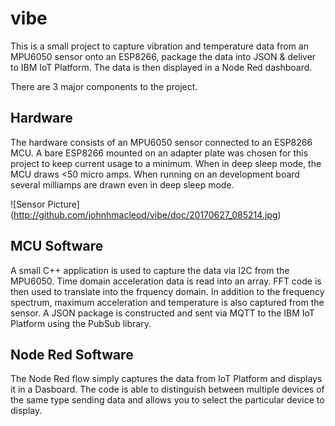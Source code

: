 # vibe

This is a small project to capture vibration and temperature data from an MPU6050 sensor onto an ESP8266, package the data into JSON & deliver to IBM IoT Platform.  The data is then displayed in a Node Red dashboard.

There are 3 major components to the project.

Hardware
--------
The hardware consists of an MPU6050 sensor connected to an ESP8266 MCU.  A bare ESP8266 mounted on an adapter plate was chosen for this project to keep current usage to a minimum.  When in deep sleep mode, the MCU draws <50 micro amps.  When running on an development board several milliamps are drawn even in deep sleep mode.

![Sensor Picture] (http://github.com/johnhmacleod/vibe/doc/20170627_085214.jpg)

MCU Software
------------
A small C++ application is used to capture the data via I2C from the MPU6050.  Time domain acceleration data is read into an array.  FFT code is then used to translate into the frquency domain.  In addition to the frequency spectrum, maximum acceleration and temperature is also captured from the sensor.  A JSON package is constructed and sent via MQTT to the IBM IoT Platform using the PubSub library.

Node Red Software
-----------------
The Node Red flow simply captures the data from IoT Platform and displays it in a Dasboard.  The code is able to distinguish between multiple devices of the same type sending data and allows you to select the particular device to display.
